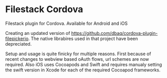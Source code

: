 # Filestack Cordova
Filestack plugin for Cordova. Available for Android and iOS

Creating an updated version of https://github.com/dbaq/cordova-plugin-filepickerio. 
The native librabires used in that project have been depreciated.

Setup and usage is quite finicky for multiple reasons. First because of recent changes to webview based oAuth flows, url schemes are now required. Also iOS uses Cocoapods and Swift and requires manualy setting the swift version in Xcode for each of the required Cocoapod frameworks. 
